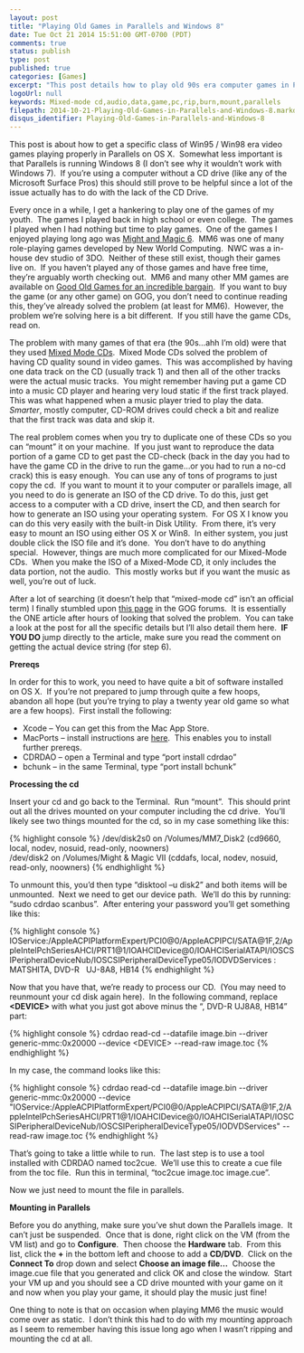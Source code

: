 ```yaml
---
layout: post
title: "Playing Old Games in Parallels and Windows 8"
date: Tue Oct 21 2014 15:51:00 GMT-0700 (PDT)
comments: true
status: publish
type: post
published: true
categories: [Games]
excerpt: "This post details how to play old 90s era computer games in Parallels.  Specifically it details how to rip and mount mixed-mode (audio and data) cds."
logoUrl: null
keywords: Mixed-mode cd,audio,data,game,pc,rip,burn,mount,parallels
filepath: 2014-10-21-Playing-Old-Games-in-Parallels-and-Windows-8.markdown
disqus_identifier: Playing-Old-Games-in-Parallels-and-Windows-8
---
```

<p>This post is about how to get a specific class of Win95 / Win98 era video games playing properly in Parallels on OS X.&#160; Somewhat less important is that Parallels is running Windows 8 (I don’t see why it wouldn’t work with Windows 7).&#160; If you’re using a computer without a CD drive (like any of the Microsoft Surface Pros) this should still prove to be helpful since a lot of the issue actually has to do with the lack of the CD Drive.</p>  <p>Every once in a while, I get a hankering to play one of the games of my youth.&#160; The games I played back in high school or even college.&#160; The games I played when I had nothing but time to play games.&#160; One of the games I enjoyed playing long ago was <a title="Migh and Magic 6" href="http://en.wikipedia.org/wiki/Might_and_Magic_VI:_The_Mandate_of_Heaven">Might and Magic 6</a>.&#160; MM6 was one of many role-playing games developed by New World Computing.&#160; NWC was a in-house dev studio of 3DO.&#160; Neither of these still exist, though their games live on.&#160; If you haven’t played any of those games and have free time, they’re arguably worth checking out.&#160; MM6 and many other MM games are available on <a title="MM6 on GOG" href="http://www.gog.com/game/might_and_magic_6_limited_edition">Good Old Games for an incredible bargain</a>.&#160; If you want to buy the game (or any other game) on GOG, you don’t need to continue reading this, they’ve already solved the problem (at least for MM6).&#160; However, the problem we’re solving here is a bit different.&#160; If you still have the game CDs, read on.</p>  <p>The problem with many games of that era (the 90s…ahh I’m old) were that they used <a title="Mixed Mode CDs" href="http://en.wikipedia.org/wiki/Mixed_Mode_CD">Mixed Mode CDs</a>.&#160; Mixed Mode CDs solved the problem of having CD quality sound in video games.&#160; This was accomplished by having one data track on the CD (usually track 1) and then all of the other tracks were the actual music tracks.&#160; You might remember having put a game CD into a music CD player and hearing very loud static if the first track played.&#160; This was what happened when a music player tried to play the data.&#160; <em>Smarter</em>, mostly computer, CD-ROM drives could check a bit and realize that the first track was data and skip it.</p>  <p>The real problem comes when you try to duplicate one of these CDs so you can “mount” it on your machine.&#160; If you just want to reproduce the data portion of a game CD to get past the CD-check (back in the day you had to have the game CD in the drive to run the game…or you had to run a no-cd crack) this is easy enough.&#160; You can use any of tons of programs to just copy the cd.&#160; If you want to mount it to your computer or parallels image, all you need to do is generate an ISO of the CD drive. To do this, just get access to a computer with a CD drive, insert the CD, and then search for how to generate an ISO using your operating system.&#160; For OS X I know you can do this very easily with the built-in Disk Utility.&#160; From there, it’s very easy to mount an ISO using either OS X or Win8.&#160; In either system, you just double click the ISO file and it’s done.&#160; You don’t have to do anything special.&#160; However, things are much more complicated for our Mixed-Mode CDs.&#160; When you make the ISO of a Mixed-Mode CD, it only includes the data portion, not the audio.&#160; This mostly works but if you want the music as well, you’re out of luck.&#160; </p>  <p>After a lot of searching (it doesn’t help that “mixed-mode cd” isn’t an official term) I finally stumbled upon <a title="Backing up mixed mode cds" href="http://www.gog.com/forum/general/backing_up_mixed_mode_cds_in_os_x">this page</a> in the GOG forums.&#160; It is essentially the ONE article after hours of looking that solved the problem.&#160; You can take a look at the post for all the specific details but I’ll also detail them here.&#160; <strong>IF YOU DO </strong>jump directly to the article, make sure you read the comment on getting the actual device string (for step 6).</p>  <p><strong>Prereqs</strong></p>  <p>In order for this to work, you need to have quite a bit of software installed on OS X.&#160; If you’re not prepared to jump through quite a few hoops, abandon all hope (but you’re trying to play a twenty year old game so what are a few hoops).&#160; First install the following:</p>  <ul>   <li>Xcode – You can get this from the Mac App Store. </li>    <li>MacPorts – install instructions are <a href="https://www.macports.org/install.php">here</a>.&#160; This enables you to install further prereqs. </li>    <li>CDRDAO – open a Terminal and type “port install cdrdao” </li>    <li>bchunk – in the same Terminal, type “port install bchunk” </li> </ul>  



<p><strong>Processing the cd</strong></p>  <p>Insert your cd and go back to the Terminal.&#160; Run “mount”.&#160; This should print out all the drives mounted on your computer including the cd drive.&#160; You’ll likely see two things mounted for the cd, so in my case something like this:

{% highlight console %}
/dev/disk2s0 on /Volumes/MM7_Disk2 (cd9660, local, nodev, nosuid, read-only, noowners)      
/dev/disk2 on /Volumes/Might &amp; Magic VII (cddafs, local, nodev, nosuid, read-only, noowners)
{% endhighlight %}
	
To unmount this, you’d then type “disktool –u disk2” and both items will be unmounted.&#160; Next we need to get our device path.&#160; We’ll do this by running: “sudo cdrdao scanbus”.&#160; After entering your password you’ll get something like this:

{% highlight console %}
IOService:/AppleACPIPlatformExpert/PCI0@0/AppleACPIPCI/SATA@1F,2/AppleIntelPchSeriesAHCI/PRT1@1/IOAHCIDevice@0/IOAHCISerialATAPI/IOSCSIPeripheralDeviceNub/IOSCSIPeripheralDeviceType05/IODVDServices : MATSHITA, DVD-R&#160;&#160; UJ-8A8, HB14
{% endhighlight %}

Now that you have that, we’re ready to process our CD.&#160; (You may need to reunmount your cd disk again here).&#160; In the following command, replace <strong>&lt;DEVICE&gt; </strong>with what you just got above minus the “, DVD-R UJ8A8, HB14” part:

{% highlight console %}
cdrdao read-cd --datafile image.bin --driver generic-mmc:0x20000 --device &lt;DEVICE&gt; --read-raw image.toc
{% endhighlight %}

In my case, the command looks like this:

{% highlight console %}
cdrdao read-cd --datafile image.bin --driver generic-mmc:0x20000 --device &quot;IOService:/AppleACPIPlatformExpert/PCI0@0/AppleACPIPCI/SATA@1F,2/AppleIntelPchSeriesAHCI/PRT1@1/IOAHCIDevice@0/IOAHCISerialATAPI/IOSCSIPeripheralDeviceNub/IOSCSIPeripheralDeviceType05/IODVDServices&quot; --read-raw image.toc
{% endhighlight %}

That’s going to take a little while to run.&#160; The last step is to use a tool installed with CDRDAO named toc2cue.&#160; We’ll use this to create a cue file from the toc file.&#160; Run this in terminal, “toc2cue image.toc image.cue”.&#160; </p>  <p>Now we just need to mount the file in parallels.</p>  <p><strong>Mounting in Parallels</strong></p>  <p>Before you do anything, make sure you’ve shut down the Parallels image.&#160; It can’t just be suspended.&#160; Once that is done, right click on the VM (from the VM list) and go to <strong>Configure</strong>.&#160; Then choose the <strong>Hardware</strong> tab.&#160; From this list, click the <strong>+</strong> in the bottom left and choose to add a <strong>CD/DVD</strong>.&#160; Click on the <strong>Connect To</strong> drop down and select <strong>Choose an image file…</strong>&#160; Choose the image.cue file that you generated and click OK and close the window.&#160; Start your VM up and you should see a CD drive mounted with your game on it and now when you play your game, it should play the music just fine!</p>  <p>One thing to note is that on occasion when playing MM6 the music would come over as static.&#160; I don’t think this had to do with my mounting approach as I seem to remember having this issue long ago when I wasn’t ripping and mounting the cd at all.</p>
